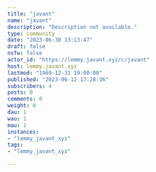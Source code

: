 ```yaml
---
title: "javant" 
name: "javant"
description: "Description not available."
type: community
date: "2023-06-30 13:13:47"
draft: false
nsfw: false
actor_id: "https://lemmy.javant.xyz/c/javant"
host: lemmy.javant.xyz
lastmod: "1969-12-31 19:00:00"
published: "2023-06-12 17:28:36"
subscribers: 4
posts: 0
comments: 0
weight: 0
dau: 1
wau: 1
mau: 1
instances:
- "lemmy_javant_xyz"
tags: 
- "lemmy_javant_xyz"

---
```

